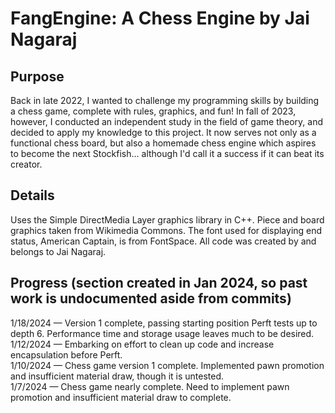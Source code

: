 # FangEngine: A Chess Engine by Jai Nagaraj

## Purpose
Back in late 2022, I wanted to challenge my programming skills by building a chess game, complete with rules, graphics, and fun! In fall of 2023, however, I conducted an independent study in the field of game theory, and decided to apply my knowledge to this project. It now serves not only as a functional chess board, but also a homemade chess engine which aspires to become the next Stockfish... although I'd call it a success if it can beat its creator.

## Details
Uses the Simple DirectMedia Layer graphics library in C++. Piece and board graphics taken from Wikimedia Commons. The font used for displaying end status, American Captain, is from FontSpace. All code was created by and belongs to Jai Nagaraj.

## Progress (section created in Jan 2024, so past work is undocumented aside from commits)
1/18/2024 — Version 1 complete, passing starting position Perft tests up to depth 6. Performance time and storage usage leaves much to be desired. <br>
1/12/2024 — Embarking on effort to clean up code and increase encapsulation before Perft. <br>
1/10/2024 — Chess game version 1 complete. Implemented pawn promotion and insufficient material draw, though it is untested. <br>
1/7/2024 — Chess game nearly complete. Need to implement pawn promotion and insufficient material draw to complete. <br>
